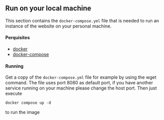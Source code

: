 ## Run on your local machine

This section contains the ```docker-compose.yml``` file that is needed to run an instance of the website on your personal machine. 

#### Perquisites  
- [docker](https://docs.docker.com/compose/install/)
- [docker-compose](https://docs.docker.com/compose/install/)

#### Running
Get a copy of the ```docker-compose.yml``` file for example by using the wget command. 
The file uses port 8080 as default port, if you have another service running on your machine please change the host port. 
Then just execute 
```docker
docker compose up -d
```
to run the image